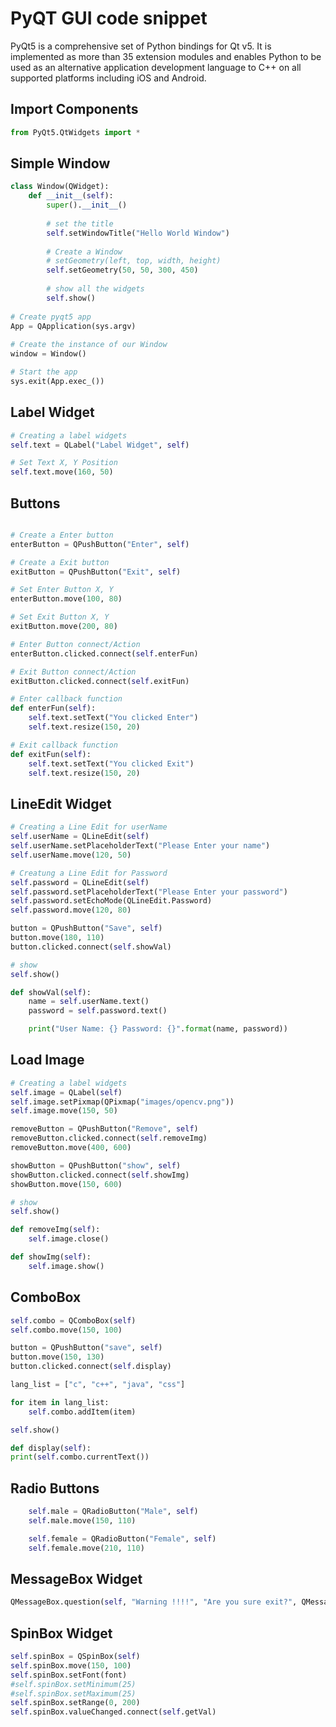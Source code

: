 # PyQT GUI code snippet
PyQt5 is a comprehensive set of Python bindings for Qt v5. It is implemented as more than 35 extension modules and enables Python to be used as an alternative application development language to C++ on all supported platforms including iOS and Android.

## Import Components
```python
from PyQt5.QtWidgets import *

```

## Simple Window
```python
class Window(QWidget): 
    def __init__(self): 
        super().__init__() 
  
        # set the title 
        self.setWindowTitle("Hello World Window") 
  
        # Create a Window
        # setGeometry(left, top, width, height) 
        self.setGeometry(50, 50, 300, 450) 
  
        # show all the widgets 
        self.show()
          
# Create pyqt5 app 
App = QApplication(sys.argv) 
  
# Create the instance of our Window 
window = Window() 

# Start the app 
sys.exit(App.exec_()) 
```
 
## Label Widget
```python
# Creating a label widgets
self.text = QLabel("Label Widget", self)

# Set Text X, Y Position
self.text.move(160, 50)
```

## Buttons
```python

# Create a Enter button
enterButton = QPushButton("Enter", self)

# Create a Exit button
exitButton = QPushButton("Exit", self)

# Set Enter Button X, Y
enterButton.move(100, 80)

# Set Exit Button X, Y
exitButton.move(200, 80)

# Enter Button connect/Action
enterButton.clicked.connect(self.enterFun)

# Exit Button connect/Action
exitButton.clicked.connect(self.exitFun)

# Enter callback function
def enterFun(self):
    self.text.setText("You clicked Enter")
    self.text.resize(150, 20)

# Exit callback function
def exitFun(self):
    self.text.setText("You clicked Exit")
    self.text.resize(150, 20)

```

## LineEdit Widget
```python
# Creating a Line Edit for userName
self.userName = QLineEdit(self)
self.userName.setPlaceholderText("Please Enter your name")
self.userName.move(120, 50)

# Creatung a Line Edit for Password
self.password = QLineEdit(self)
self.password.setPlaceholderText("Please Enter your password")
self.password.setEchoMode(QLineEdit.Password)
self.password.move(120, 80)

button = QPushButton("Save", self)
button.move(180, 110)
button.clicked.connect(self.showVal)

# show
self.show()

def showVal(self):
    name = self.userName.text()
    password = self.password.text()

    print("User Name: {} Password: {}".format(name, password))
```

## Load Image
```python
# Creating a label widgets
self.image = QLabel(self)
self.image.setPixmap(QPixmap("images/opencv.png"))
self.image.move(150, 50)

removeButton = QPushButton("Remove", self)
removeButton.clicked.connect(self.removeImg)
removeButton.move(400, 600)

showButton = QPushButton("show", self)
showButton.clicked.connect(self.showImg)
showButton.move(150, 600)

# show
self.show()

def removeImg(self):
    self.image.close()

def showImg(self):
    self.image.show()
```

## ComboBox
```python
self.combo = QComboBox(self)
self.combo.move(150, 100)

button = QPushButton("save", self)
button.move(150, 130)
button.clicked.connect(self.display)

lang_list = ["c", "c++", "java", "css"]

for item in lang_list:
    self.combo.addItem(item)

self.show()

def display(self):
print(self.combo.currentText())
```

## Radio Buttons
```python
    self.male = QRadioButton("Male", self)
    self.male.move(150, 110)

    self.female = QRadioButton("Female", self)
    self.female.move(210, 110) 

```

## MessageBox Widget
```python
QMessageBox.question(self, "Warning !!!!", "Are you sure exit?", QMessageBox.Yes | QMessageBox.No, QMessageBox.No)
```

## SpinBox Widget
```python
self.spinBox = QSpinBox(self)
self.spinBox.move(150, 100)
self.spinBox.setFont(font)
#self.spinBox.setMinimum(25)
#self.spinBox.setMaximum(25)
self.spinBox.setRange(0, 200)
self.spinBox.valueChanged.connect(self.getVal)
```

